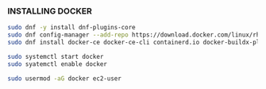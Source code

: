 ### INSTALLING DOCKER

```bash
sudo dnf -y install dnf-plugins-core
sudo dnf config-manager --add-repo https://download.docker.com/linux/rhel/docker-ce.repo
sudo dnf install docker-ce docker-ce-cli containerd.io docker-buildx-plugin docker-compose-plugin -y
```

```bash
sudo systemctl start docker
sudo syatemctl enable docker
```

```bash
sudo usermod -aG docker ec2-user
```
